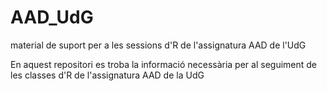 # AAD_UdG
material de suport per a les sessions d'R de l'assignatura AAD de l'UdG

En aquest repositori es troba la informació necessària per al seguiment de les classes d'R de l'assignatura AAD de la UdG
